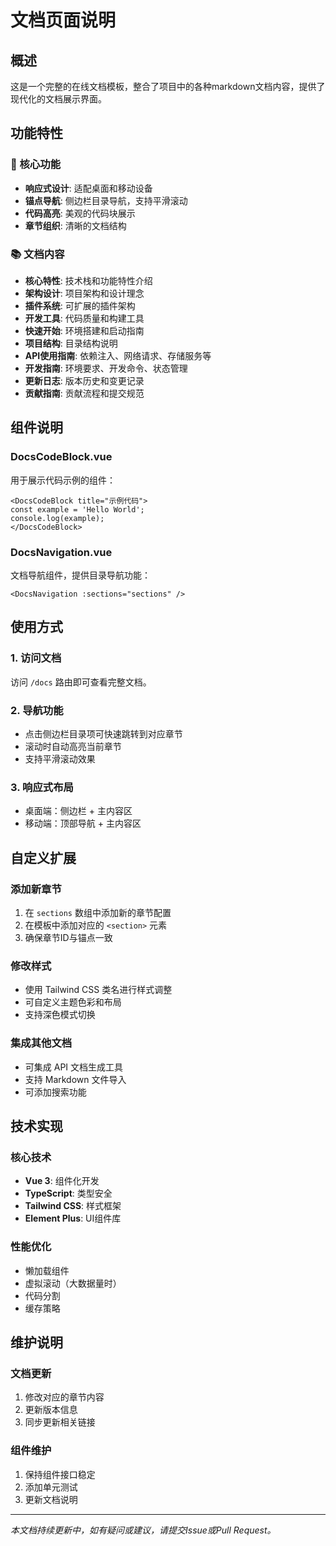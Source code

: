 # 文档页面说明

## 概述

这是一个完整的在线文档模板，整合了项目中的各种markdown文档内容，提供了现代化的文档展示界面。

## 功能特性

### 🎯 核心功能
- **响应式设计**: 适配桌面和移动设备
- **锚点导航**: 侧边栏目录导航，支持平滑滚动
- **代码高亮**: 美观的代码块展示
- **章节组织**: 清晰的文档结构

### 📚 文档内容
- **核心特性**: 技术栈和功能特性介绍
- **架构设计**: 项目架构和设计理念
- **插件系统**: 可扩展的插件架构
- **开发工具**: 代码质量和构建工具
- **快速开始**: 环境搭建和启动指南
- **项目结构**: 目录结构说明
- **API使用指南**: 依赖注入、网络请求、存储服务等
- **开发指南**: 环境要求、开发命令、状态管理
- **更新日志**: 版本历史和变更记录
- **贡献指南**: 贡献流程和提交规范

## 组件说明

### DocsCodeBlock.vue
用于展示代码示例的组件：
```vue
<DocsCodeBlock title="示例代码">
const example = 'Hello World';
console.log(example);
</DocsCodeBlock>
```

### DocsNavigation.vue
文档导航组件，提供目录导航功能：
```vue
<DocsNavigation :sections="sections" />
```

## 使用方式

### 1. 访问文档
访问 `/docs` 路由即可查看完整文档。

### 2. 导航功能
- 点击侧边栏目录项可快速跳转到对应章节
- 滚动时自动高亮当前章节
- 支持平滑滚动效果

### 3. 响应式布局
- 桌面端：侧边栏 + 主内容区
- 移动端：顶部导航 + 主内容区

## 自定义扩展

### 添加新章节
1. 在 `sections` 数组中添加新的章节配置
2. 在模板中添加对应的 `<section>` 元素
3. 确保章节ID与锚点一致

### 修改样式
- 使用 Tailwind CSS 类名进行样式调整
- 可自定义主题色彩和布局
- 支持深色模式切换

### 集成其他文档
- 可集成 API 文档生成工具
- 支持 Markdown 文件导入
- 可添加搜索功能

## 技术实现

### 核心技术
- **Vue 3**: 组件化开发
- **TypeScript**: 类型安全
- **Tailwind CSS**: 样式框架
- **Element Plus**: UI组件库

### 性能优化
- 懒加载组件
- 虚拟滚动（大数据量时）
- 代码分割
- 缓存策略

## 维护说明

### 文档更新
1. 修改对应的章节内容
2. 更新版本信息
3. 同步更新相关链接

### 组件维护
1. 保持组件接口稳定
2. 添加单元测试
3. 更新文档说明

---

*本文档持续更新中，如有疑问或建议，请提交Issue或Pull Request。*
